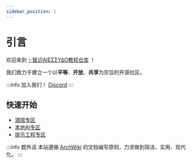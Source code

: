 ```yaml
---
sidebar_position: 1
---
```


# 引言

欢迎来到 [✨智识ΑIEΣΣΥΔΟ教程仓库](/docs/目录/关于本社区/智识ΑIEΣΣΥΔΟ教程仓库/) ！

我们致力于建立一个以**平等**、**开放**、**共享**为宗旨的开源社区。

:::info 加入我们！
[Discord](https://discord.gg/8hJVPh8HbA)
:::

## 快速开始

- [酒馆专区](/docs/酒馆专区/)
- [本地AI专区](/docs/本地AI专区/)
- [提示工程专区](/docs/提示工程专区/)

:::info 题外话
本站遵循 [ArchWiki](https://archlinux.org/wiki/Arch_Wiki) 的文档编写原则，力求做到简洁、实用、现代化。
:::